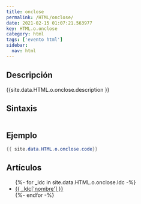 ```yaml
---
title: onclose
permalink: /HTML/onclose/
date: 2021-02-15 01:07:21.563977
key: HTML.o.onclose
category: html
tags: ['evento html']
sidebar: 
  nav: html
---
```


## Descripción
{{site.data.HTML.o.onclose.description }}

## Sintaxis
~~~html
~~~

## Ejemplo
~~~java
{{ site.data.HTML.o.onclose.code}}
~~~

## Artículos
<ul>
{%- for _ldc in site.data.HTML.o.onclose.ldc -%}
   <li>
       <a href="{{_ldc['url'] }}">{{ _ldc['nombre'] }}</a>
   </li>
{%- endfor -%}
</ul>
